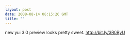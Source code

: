 ```yaml
---
layout: post
date: 2008-08-14 06:15:26 GMT
title: ""
---
```

new yui 3.0 preview looks pretty sweet. http://bit.ly/3R0ByU